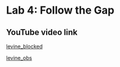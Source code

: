 # Lab 4: Follow the Gap

## YouTube video link
[levine_blocked](https://youtu.be/kuYB8__bxE8)

[levine_obs](https://youtu.be/Wl7HnYWEY44)
